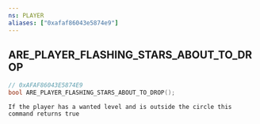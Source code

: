 ```yaml
---
ns: PLAYER
aliases: ["0xafaf86043e5874e9"]
---
```

## ARE_PLAYER_FLASHING_STARS_ABOUT_TO_DROP

```c
// 0xAFAF86043E5874E9
bool ARE_PLAYER_FLASHING_STARS_ABOUT_TO_DROP();
```

```
If the player has a wanted level and is outside the circle this command returns true
```
